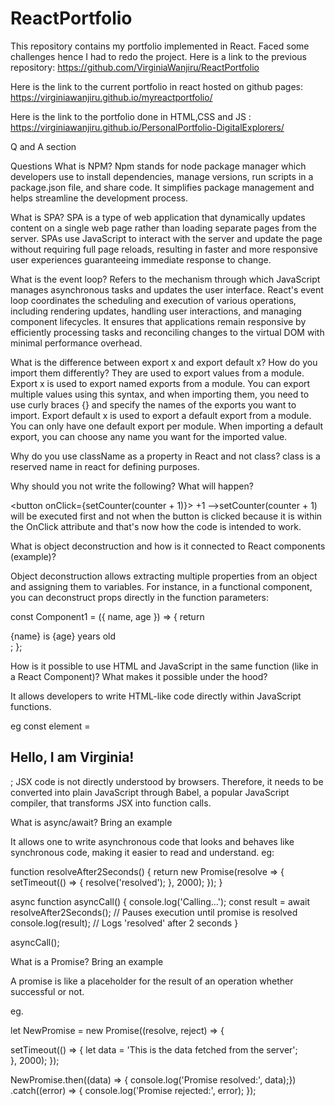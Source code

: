 # ReactPortfolio
This repository contains my portfolio implemented  in React. Faced some challenges hence I had to redo the project. Here is a link to the previous repository: https://github.com/VirginiaWanjiru/ReactPortfolio

Here is the link to the current portfolio in react hosted on github pages: https://virginiawanjiru.github.io/myreactportfolio/

Here is the link to the portfolio done in HTML,CSS and JS : https://virginiawanjiru.github.io/PersonalPortfolio-DigitalExplorers/


Q and A section 

Questions
What is NPM?
Npm stands for node package manager which developers use to install dependencies, manage versions, run scripts in a package.json file, and share code. It simplifies package management and helps streamline the development process.

What is SPA?
SPA is a type of web application that dynamically updates content on a single web page rather than loading separate pages from the server. SPAs use JavaScript to interact with the server and update the page without requiring full page reloads, resulting in faster and more responsive user experiences guaranteeing immediate response to change.


What is the event loop?
Refers to the mechanism through which JavaScript manages asynchronous tasks and updates the user interface. React's event loop coordinates the scheduling and execution of various operations, including rendering updates, handling user interactions, and managing component lifecycles. It ensures that applications remain responsive by efficiently processing tasks and reconciling changes to the virtual DOM with minimal performance overhead.

What is the difference between export x and export default x? How do you import them differently?
They are used to export values from a module. Export x is used to export named exports from a module. You can export multiple values using this syntax, and when importing them, you need to use curly braces {} and specify the names of the exports you want to import. Export default x  is used to export a default export from a module. You can only have one default export per module. When importing a default export, you can choose any name you want for the imported value.

Why do you use className as a property in React and not class?
class is a reserved name in react for defining purposes.

Why should you not write the following? What will happen?

<button onClick={setCounter(counter + 1)}> +1 </button>  -->setCounter(counter + 1) will be executed first and not when the button is clicked because it is within the OnClick attribute and that's now how the code is intended to work.


What is object deconstruction and how is it connected to React components (example)? 

Object deconstruction allows extracting multiple properties from an object and assigning them to variables. For instance, in a functional component, you can deconstruct props directly in the function parameters:

const Component1 = ({ name, age }) => {
  return <div>{name} is {age} years old</div>;
};

How is it possible to use HTML and JavaScript in the same function (like in a React Component)? What makes it possible under the hood?

It allows developers to write HTML-like code directly within JavaScript functions.

eg const element = <h2>Hello, I am Virginia!</h2>; JSX code is not directly understood by browsers. Therefore, it needs to be converted into plain JavaScript through Babel, a popular JavaScript compiler, that transforms JSX into function calls.

What is async/await? Bring an example

It allows one to write asynchronous code that looks and behaves like synchronous code, making it easier to read and understand.
eg:


function resolveAfter2Seconds() {
  return new Promise(resolve => {
    setTimeout(() => {
      resolve('resolved');
    }, 2000);
  });
}


async function asyncCall() {
  console.log('Calling...');
  const result = await resolveAfter2Seconds(); // Pauses execution until promise is resolved
  console.log(result); // Logs 'resolved' after 2 seconds
}

asyncCall();



What is a Promise? Bring an example

A promise is like a placeholder for the result of an operation whether successful or not.

eg.

let NewPromise = new Promise((resolve, reject) => {
  
  setTimeout(() => {
    let data = 'This is the data fetched from the server';  
  }, 2000);
});


NewPromise.then((data) => {
console.log('Promise resolved:', data);})
.catch((error) => {
console.log('Promise rejected:', error);
});


